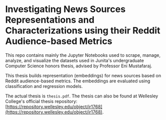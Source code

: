 # Investigating News Sources Representations and Characterizations using their Reddit Audience-based Metrics

This repo contains mainly the Jupyter Notebooks used to scrape, manage, analyze, and visualize the datasets used in Junita's undergraduate Computer Science honors thesis, advised by Professor Eni Mustafaraj. 

This thesis builds representation (embeddings) for news sources based on Reddit audience-based metrics. The embeddings are evaluated using classification and regression models.

The actual thesis is `thesis.pdf`. The thesis can also be found at Wellesley College's official thesis repository: [https://repository.wellesley.edu/object/ir1768](https://repository.wellesley.edu/object/ir1768).

